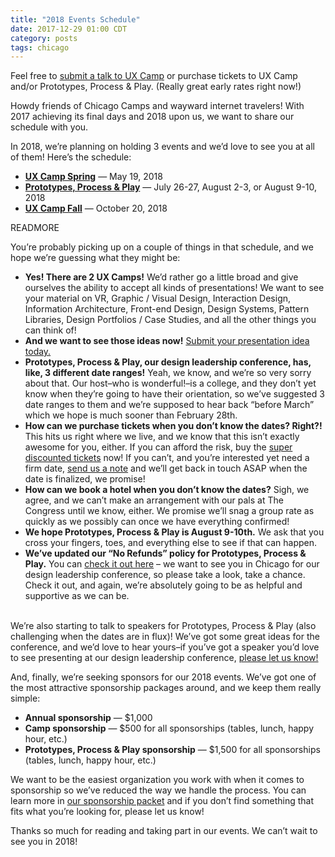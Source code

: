 ```yaml
---
title: "2018 Events Schedule"
date: 2017-12-29 01:00 CDT
category: posts
tags: chicago
---
```



Feel free to <a href="/proposal/">submit a talk to UX Camp</a> or purchase tickets to UX Camp and/or Prototypes, Process &amp; Play. (Really great early rates right now!)





Howdy friends of Chicago Camps and wayward internet travelers! With 2017 achieving its final days and 2018 upon us, we want to share our schedule with you.

In 2018, we&#8217;re planning on holding 3 events and we&#8217;d love to see you at all of them! Here&#8217;s the schedule:

<ul class="list-ul">
  <li><strong><a href="/events/2018/ux-camp-spring/">UX Camp Spring</a></strong> &#8212; May 19, 2018</li>
  <li><strong><a href="/events/2018/prototypes-process-play/">Prototypes, Process &amp; Play</a></strong> &#8212; July 26-27, August 2-3, or August 9-10, 2018</li>
  <li><strong><a href="/events/2018/ux-camp-fall/">UX Camp Fall</a></strong> &#8212; October 20, 2018</li>
</ul>

READMORE

You&#8217;re probably picking up on a couple of things in that schedule, and we hope we&#8217;re guessing what they might be:

<ul class="list-ul">
  <li><strong>Yes! There are 2 UX Camps!</strong> We&#8217;d rather go a little broad and give ourselves the ability to accept all kinds of presentations! We want to see your material on VR, Graphic / Visual Design, Interaction Design, Information Architecture, Front-end Design, Design Systems, Pattern Libraries, Design Portfolios / Case Studies, and all the other things you can think of!</li>
  <li><strong>And we want to see those ideas now!</strong> <a href="/proposal/">Submit your presentation idea today.</a></li>
  <li><strong>Prototypes, Process &amp; Play, our design leadership conference, has, like, 3 different date ranges!​</strong> Yeah, we know, and we&#8217;re so very sorry about that. Our host&ndash;who is wonderful!&ndash;is a college, and they don&#8217;t yet know when they&#8217;re going to have their orientation, so we&#8217;ve suggested 3 date ranges to them and we&#8217;re supposed to hear back &#8220;before March&#8221; which we hope is much sooner than February 28th.</li>
  <li>​<strong>How can we purchase tickets when you don&#8217;t know the dates?​ Right?!</strong> This hits us right where we live, and we know that this isn&#8217;t exactly awesome for you, either. If you can afford the risk, buy the <a href="/events/2018/prototypes-process-play/">super discounted tickets</a> now! If you can&#8217;t, and you&#8217;re interested yet need a firm date, <a href="/contact/">send us a note</a> and we&#8217;ll get back in touch ASAP when the date is finalized, we promise!</li>
  <li><strong>​How can we book a hotel when you don&#8217;t know the dates?​</strong> Sigh, we agree, and we can&#8217;t make an arrangement with our pals at The Congress until we know, either. We promise we&#8217;ll snag a group rate as quickly as we possibly can once we have everything confirmed!</li>
  <li><strong>We hope Prototypes, Process &amp; Play is August 9-10th.​</strong> We ask that you cross your fingers, toes, and everything else to see if that can happen.</li>
  <li><strong>We&#8217;ve updated our &#8220;No Refunds&#8221; policy for Prototypes, Process &amp; Play​​.</strong> ​You can <a href="https://chicagocamps.ticketleap.com/prototypes-process--play-2018/details" rel="nofollow">check it out here</a> &ndash; we want to see you in Chicago for our design leadership conference, so please take a look, take a chance. Check it out, and again, we&#8217;re absolutely going to be as helpful and supportive as we can be.</li>
​</ul>

We&#8217;re also starting to talk to speakers for Prototypes, Process &amp; Play (also challenging when the dates are in flux)!​ We&#8217;ve got some great ideas for the conference, and we&#8217;d love to hear yours&ndash;if you&#8217;ve got a speaker you&#8217;d love to see presenting at our design leadership conference, <a href="/contact/">please let us know!</a>

And, finally, we&#8217;re seeking sponsors for our 2018 events. We&#8217;ve got one of the most attractive sponsorship packages around, and we keep them really simple:

<ul class="list-ul">
  <li><strong>Annual sponsorship</strong> &#8212; $1,000</li>
  <li><strong>Camp sponsorship</strong> &#8212; $500 for all sponsorships (tables, lunch, happy hour, etc.)</li>
  <li><strong>Prototypes, Process &amp; Play sponsorship</strong> &#8212; $1,500 for all sponsorships (tables, lunch, happy hour, etc.)</li>
</ul>

We want to be the easiest organization you work with when it comes to sponsorship so we&#8217;ve reduced the way we handle the process. You can learn more in <a href="/sponsorship/">our sponsorship packet</a> and if you don&#8217;t find something that fits what you&#8217;re looking for, please let us know!

Thanks so much for reading and taking part in our events. We can&#8217;t wait to see you in 2018!
